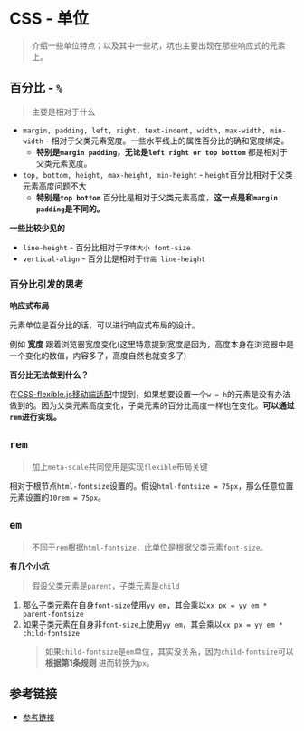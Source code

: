 # CSS - 单位
> 介绍一些单位特点；以及其中一些坑，坑也主要出现在那些响应式的元素上。

## **百分比 - `%`**

> 主要是相对于什么

* `margin, padding, left, right, text-indent, width, max-width, min-width` - 相对于父类元素宽度。一些水平线上的属性百分比的确和宽度绑定。
  * **特别是`margin padding`，无论是`left right or top bottom`** 都是相对于父类元素宽度。
* `top, bottom, height, max-height, min-height` - `height`百分比相对于父类元素高度问题不大
  * **特别是`top bottom`** 百分比是相对于父类元素高度，**这一点是和`margin padding`是不同的。**

**一些比较少见的**

* `line-height` - 百分比相对于`字体大小 font-size`
* `vertical-align` - 百分比是相对于`行高 line-height`

### **百分比引发的思考**

**响应式布局**

元素单位是百分比的话，可以进行响应式布局的设计。

例如 **宽度** 跟着浏览器宽度变化(这里特意提到宽度是因为，高度本身在浏览器中是一个变化的数值，内容多了，高度自然也就变多了)

**百分比无法做到什么？**

在[CSS-flexible.js移动端适配](https://github.com/JiangWeixian/JS-Tips/blob/master/docs/CSS/css-%E7%A7%BB%E5%8A%A8%E7%AB%AF%E5%83%8F%E7%B4%A0%E6%A6%82%E5%BF%B5.md)中提到，如果想要设置一个`w = h`的元素是没有办法做到的。因为父类元素高度变化，子类元素的百分比高度一样也在变化。**可以通过`rem`进行实现。**

## **`rem`**

> 加上`meta-scale`共同使用是实现`flexible`布局关键

相对于根节点`html-fontsize`设置的。假设`html-fontsize = 75px`，那么任意位置元素设置的`10rem = 75px`。

## **`em`**

> 不同于`rem`根据`html-fontsize`，此单位是根据父类元素`font-size`。

**有几个小坑**

> 假设父类元素是`parent`，子类元素是`child`

1. 那么子类元素在自身`font-size`使用`yy em`，其会乘以`xx px = yy em * parent-fontsize`
2. 如果子类元素在自身非`font-size`上使用`yy em`，其会乘以`xx px = yy em * child-fontsize`
    > 如果`child-fontsize`是`em`单位，其实没关系，因为`child-fontsize`可以 **根据第1条规则** 进而转换为`px`。

## **参考链接**

* [参考链接](https://www.w3ctech.com/topic/128)